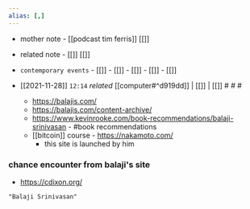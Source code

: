 ```yaml
---
alias: [,]
---
```

- mother note - [[podcast tim ferris]] [[]]
- related note - [[]] [[]]
- `contemporary events`  - [[]]  - [[]]  - [[]]  - [[]]  - [[]]

- [[2021-11-28]]  `12:14` _related_ [[computer#^d919dd]] | [[]] | [[]] # # #
	- https://balajis.com/
	- https://balajis.com/content-archive/
	- https://www.kevinrooke.com/book-recommendations/balaji-srinivasan - #book recommendations
	- [[bitcoin]] course - https://nakamoto.com/
		- this site is launched by him

### chance encounter from balaji's site
- https://cdixon.org/

```query
"Balaji Srinivasan"
```